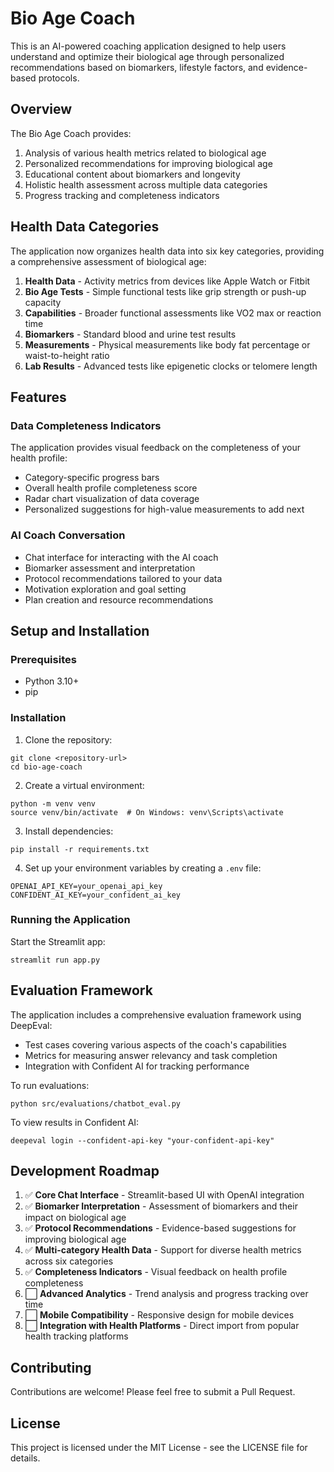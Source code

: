 # Bio Age Coach

This is an AI-powered coaching application designed to help users understand and optimize their biological age through personalized recommendations based on biomarkers, lifestyle factors, and evidence-based protocols.

## Overview

The Bio Age Coach provides:

1. Analysis of various health metrics related to biological age
2. Personalized recommendations for improving biological age
3. Educational content about biomarkers and longevity
4. Holistic health assessment across multiple data categories
5. Progress tracking and completeness indicators

## Health Data Categories

The application now organizes health data into six key categories, providing a comprehensive assessment of biological age:

1. **Health Data** - Activity metrics from devices like Apple Watch or Fitbit
2. **Bio Age Tests** - Simple functional tests like grip strength or push-up capacity
3. **Capabilities** - Broader functional assessments like VO2 max or reaction time
4. **Biomarkers** - Standard blood and urine test results
5. **Measurements** - Physical measurements like body fat percentage or waist-to-height ratio
6. **Lab Results** - Advanced tests like epigenetic clocks or telomere length

## Features

### Data Completeness Indicators

The application provides visual feedback on the completeness of your health profile:

- Category-specific progress bars
- Overall health profile completeness score
- Radar chart visualization of data coverage
- Personalized suggestions for high-value measurements to add next

### AI Coach Conversation

- Chat interface for interacting with the AI coach
- Biomarker assessment and interpretation
- Protocol recommendations tailored to your data
- Motivation exploration and goal setting
- Plan creation and resource recommendations

## Setup and Installation

### Prerequisites

- Python 3.10+
- pip

### Installation

1. Clone the repository:
```
git clone <repository-url>
cd bio-age-coach
```

2. Create a virtual environment:
```
python -m venv venv
source venv/bin/activate  # On Windows: venv\Scripts\activate
```

3. Install dependencies:
```
pip install -r requirements.txt
```

4. Set up your environment variables by creating a `.env` file:
```
OPENAI_API_KEY=your_openai_api_key
CONFIDENT_AI_KEY=your_confident_ai_key
```

### Running the Application

Start the Streamlit app:
```
streamlit run app.py
```

## Evaluation Framework

The application includes a comprehensive evaluation framework using DeepEval:

- Test cases covering various aspects of the coach's capabilities
- Metrics for measuring answer relevancy and task completion
- Integration with Confident AI for tracking performance

To run evaluations:
```
python src/evaluations/chatbot_eval.py
```

To view results in Confident AI:
```
deepeval login --confident-api-key "your-confident-api-key"
```

## Development Roadmap

1. ✅ **Core Chat Interface** - Streamlit-based UI with OpenAI integration
2. ✅ **Biomarker Interpretation** - Assessment of biomarkers and their impact on biological age
3. ✅ **Protocol Recommendations** - Evidence-based suggestions for improving biological age
4. ✅ **Multi-category Health Data** - Support for diverse health metrics across six categories
5. ✅ **Completeness Indicators** - Visual feedback on health profile completeness
6. ⬜ **Advanced Analytics** - Trend analysis and progress tracking over time
7. ⬜ **Mobile Compatibility** - Responsive design for mobile devices
8. ⬜ **Integration with Health Platforms** - Direct import from popular health tracking platforms

## Contributing

Contributions are welcome! Please feel free to submit a Pull Request.

## License

This project is licensed under the MIT License - see the LICENSE file for details. 